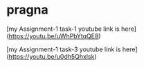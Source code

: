 # pragna





[my Assignment-1 task-1 youtube link is here] (https://youtu.be/uWhPbYtqQE8)


[my Assignment-1 task-3 youtube link is here] (https://youtu.be/u0dh5Qhxlsk)

